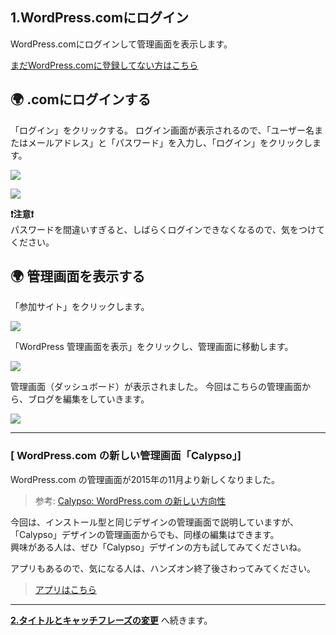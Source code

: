 ## 1.WordPress.comにログイン

WordPress.comにログインして管理画面を表示します。

[まだWordPress.comに登録してない方はこちら](./hands_on_0.md)

## :earth_africa: .comにログインする

「ログイン」をクリックする。
ログイン画面が表示されるので、「ユーザー名またはメールアドレス」と「パスワード」を入力し、「ログイン」をクリックします。

![](https://i.imgur.com/DO9zGZY.jpg)

![](https://i.imgur.com/XeRSCGN.png)

**:exclamation:注意:exclamation:**  
パスワードを間違いすぎると、しばらくログインできなくなるので、気をつけてください。

## :earth_africa: 管理画面を表示する

「参加サイト」をクリックします。

![](https://i.imgur.com/mfGw08Y.png)

「WordPress 管理画面を表示」をクリックし、管理画面に移動します。

![](https://i.imgur.com/E3S9pi4.png)

管理画面（ダッシュボード）が表示されました。
今回はこちらの管理画面から、ブログを編集をしていきます。

![](https://i.imgur.com/OSh1k92.png)


---

### [ WordPress.com の新しい管理画面「Calypso」]
WordPress.com の管理画面が2015年の11月より新しくなりました。

> 参考: [Calypso: WordPress.com の新しい方向性](https://ja.naoko.cc/2015/11/25/calypso-wordpress-com-new-direction/)

今回は、インストール型と同じデザインの管理画面で説明していますが、  
「Calypso」デザインの管理画面からでも、同様の編集はできます。  
興味がある人は、ぜひ「Calypso」デザインの方も試してみてくださいね。

アプリもあるので、気になる人は、ハンズオン終了後さわってみてください。

> [アプリはこちら](https://wordpress.com/me/get-apps) 

---

**[2.タイトルとキャッチフレーズの変更](./hands_on_2.md)** へ続きます。
